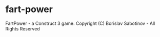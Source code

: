 # fart-power
FartPower - a Construct 3 game. 
Copyright (C) Borislav Sabotinov - All Rights Reserved
